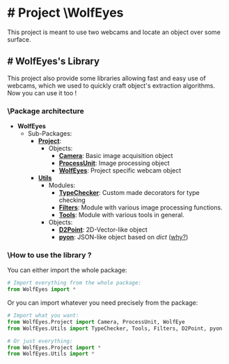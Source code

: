 # # Project \WolfEyes

This project is meant to use two webcams and locate an object over some surface.

## # WolfEyes's Library

This project also provide some libraries allowing fast and easy use of webcams, which we used to quickly craft object's extraction algorithms. Now you can use it too !

### \Package architecture
- **WolfEyes**
  - Sub-Packages:
    - **[Project](WolfEyes/Project)**:
      - Objects:
        - **[Camera](WolfEyes/Markdown/Camera.md)**: Basic image acquisition object
        - **[ProcessUnit](WolfEyes/Markdown/ProcessUnit.md)**: Image processing object
        - **[WolfEyes](WolfEyes/Markdown/WolfEyes.md)**: Project specific webcam object
    - **[Utils](WolfEyes/Utils)**
      - Modules:
        - **[TypeChecker](WolfEyes/Markdown/TypeChecker.md)**: Custom made decorators for type checking
        - **[Filters](WolfEyes/Markdown/Filters.md)**: Module with various image processing functions.
        - **[Tools](WolfEyes/Markdown/Tools.md)**: Module with various tools in general.
      - Objects:
        - **[D2Point](WolfEyes/Markdown/D2Point.md)**: 2D-Vector-like object
        - **[pyon](WolfEyes/Markdown/pyon.md)**: JSON-like object based on *dict* ([why?](WolfEyes/Markdown/pyon.md))

### \How to use the library ?

You can either import the whole package:

```python
# Import everything from the whole package:
from WolfEyes import *
```

Or you can import whatever you need precisely from the package:

```python
# Import what you want:
from WolfEyes.Project import Camera, ProcessUnit, WolfEye
from WolfEyes.Utils import TypeChecker, Tools, Filters, D2Point, pyon

# Or just everything:
from WolfEyes.Project import *
from WolfEyes.Utils import *
```
